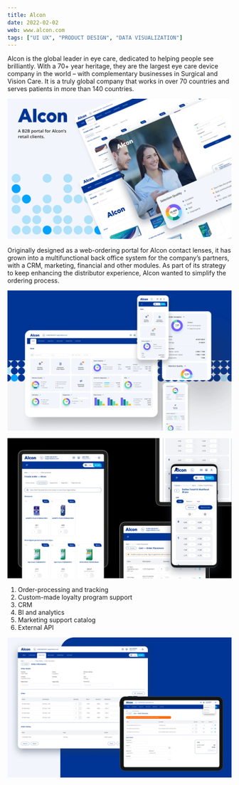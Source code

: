 ```yaml
---
title: Alcon
date: 2022-02-02
web: www.alcon.com
tags: ["UI UX", "PRODUCT DESIGN", "DATA VISUALIZATION"]
---
```


Alcon is the global leader in eye care, dedicated to helping people see brilliantly. With a 70+ year heritage, they are the largest eye care device company in the world – with complementary businesses in Surgical and Vision Care. It is a truly global company that works in over 70 countries and serves patients in more than 140 countries.

![1-alc-desktop@2x](1-alc-desktop@2x.webp)

Originally designed as a web-ordering portal for Alcon contact lenses, it has grown into a multifunctional back office system for the company’s partners, with a CRM, marketing, financial and other modules.
As part of its strategy to keep enhancing the distributor experience, Alcon wanted to simplify the ordering process.

![2-alc-desktop@2x](2-alc-desktop@2x.webp)



![3-alc-desktop@2x](3-alc-desktop@2x.webp)

1. Order-processing and tracking
2. Custom-made loyalty program support
3. CRM
4. BI and analytics
5. Marketing support catalog
6. External API

![4-alc-desktop@2x](4-alc-desktop@2x.webp)
